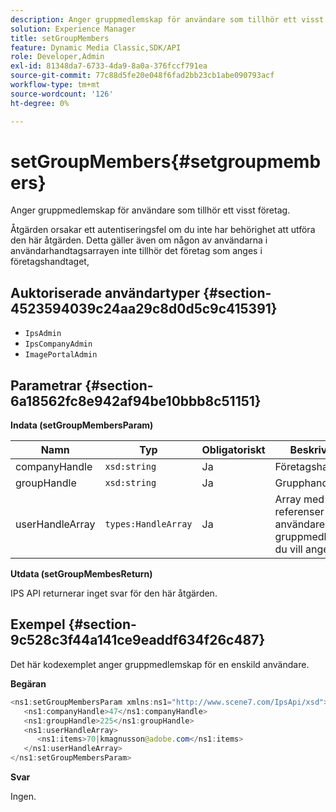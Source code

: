 ```yaml
---
description: Anger gruppmedlemskap för användare som tillhör ett visst företag.
solution: Experience Manager
title: setGroupMembers
feature: Dynamic Media Classic,SDK/API
role: Developer,Admin
exl-id: 81348da7-6733-4da9-8a0a-376fccf791ea
source-git-commit: 77c88d5fe20e048f6fad2bb23cb1abe090793acf
workflow-type: tm+mt
source-wordcount: '126'
ht-degree: 0%

---
```


# setGroupMembers{#setgroupmembers}

Anger gruppmedlemskap för användare som tillhör ett visst företag.

Åtgärden orsakar ett autentiseringsfel om du inte har behörighet att utföra den här åtgärden. Detta gäller även om någon av användarna i användarhandtagsarrayen inte tillhör det företag som anges i företagshandtaget,

## Auktoriserade användartyper {#section-4523594039c24aa29c8d0d5c9c415391}

* `IpsAdmin`
* `IpsCompanyAdmin`
* `ImagePortalAdmin`

## Parametrar {#section-6a18562fc8e942af94be10bbb8c51151}

**Indata (setGroupMembersParam)**

| Namn | Typ | Obligatoriskt | Beskrivning |
|---|---|---|---|
| companyHandle | `xsd:string` | Ja | Företagshandtag. |
| groupHandle | `xsd:string` | Ja | Grupphandtag. |
| userHandleArray | `types:HandleArray` | Ja | Array med referenser för användare vars gruppmedlemskap du vill ange. |

**Utdata (setGroupMembesReturn)**

IPS API returnerar inget svar för den här åtgärden.

## Exempel {#section-9c528c3f44a141ce9eaddf634f26c487}

Det här kodexemplet anger gruppmedlemskap för en enskild användare.

**Begäran**

```java
<ns1:setGroupMembersParam xmlns:ns1="http://www.scene7.com/IpsApi/xsd">
   <ns1:companyHandle>47</ns1:companyHandle>
   <ns1:groupHandle>225</ns1:groupHandle>
   <ns1:userHandleArray>
      <ns1:items>70|kmagnusson@adobe.com</ns1:items>
   </ns1:userHandleArray>
</ns1:setGroupMembersParam>
```

**Svar**

Ingen.
